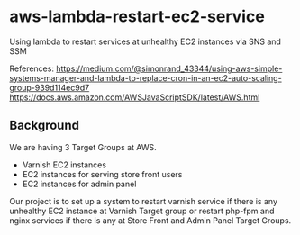 # aws-lambda-restart-ec2-service
Using lambda to restart services at unhealthy EC2 instances via SNS and SSM

References:
https://medium.com/@simonrand_43344/using-aws-simple-systems-manager-and-lambda-to-replace-cron-in-an-ec2-auto-scaling-group-939d114ec9d7
https://docs.aws.amazon.com/AWSJavaScriptSDK/latest/AWS.html

## Background
We are having 3 Target Groups at AWS.
* Varnish EC2 instances
* EC2 instances for serving store front users
* EC2 instances for admin panel

Our project is to set up a system to restart varnish service if there is any unhealthy EC2 instance at Varnish Target group or restart php-fpm and nginx services if there is any at Store Front and Admin Panel Target Groups.
